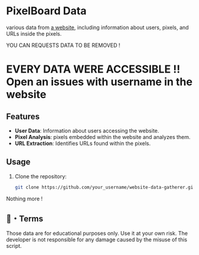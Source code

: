 # PixelBoard Data 

various data from [a website](https://www.pixelboard.fr/), including information about users, pixels, and URLs inside the pixels.

YOU CAN REQUESTS DATA TO BE REMOVED !

# EVERY DATA WERE ACCESSIBLE !! Open an issues with username in the website

## Features

- **User Data**: Information about users accessing the website.
- **Pixel Analysis**: pixels embedded within the website and analyzes them.
- **URL Extraction**: Identifies URLs found within the pixels.

## Usage

1. Clone the repository:

   ```bash
   git clone https://github.com/your_username/website-data-gatherer.git```

Nothing more !

## <a id="terms"></a>💼・Terms
Those data are for educational purposes only. Use it at your own risk. The developer is not responsible for any damage caused by the misuse of this script.
